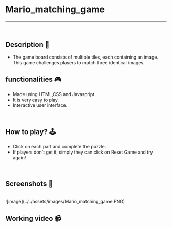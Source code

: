 # **Mario_matching_game** 

---

<br>

## **Description 📃**
<!-- add your game description here  -->
- The game board consists of multiple tiles, each containing an image. This game challenges players to match three identical images.

## **functionalities 🎮**
<!-- add functionalities over here -->
- Made using HTML,CSS and Javascript.
- It is very easy to play.
- Interactive user interface.

<br>

## **How to play? 🕹️**
<!-- add the steps how to play games -->
- Click on each part and complete the puzzle.
- If players don't get it, simply they can click on Reset Game and try again!

<br>

## **Screenshots 📸**

<br>
<!-- add your screenshots like this -->
![image](../../assets/images/Mario_matching_game.PNG)

<br>

## **Working video 📹**
<!-- add your working video over here -->